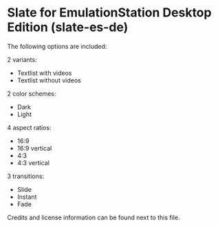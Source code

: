 # Slate for EmulationStation Desktop Edition (slate-es-de)

The following options are included:

2 variants:

- Textlist with videos
- Textlist without videos

2 color schemes:

- Dark
- Light

4 aspect ratios:

- 16:9
- 16:9 vertical
- 4:3
- 4:3 vertical

3 transitions:

- Slide
- Instant
- Fade

Credits and license information can be found next to this file.
